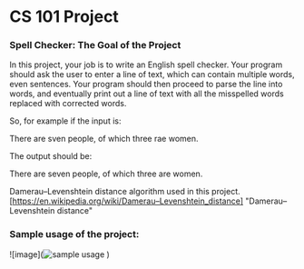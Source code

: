 # CS 101 Project
### Spell Checker: The Goal of the Project
In this project, your job is to write an English spell checker. Your program should ask the user to enter a line of text, which can contain multiple words, even sentences. Your program should
then proceed to parse the line into words, and eventually print out a line of text with all the misspelled words replaced with corrected words.

So, for example if the input is:

There are sven people, of which three rae women.

The output should be:

There are seven people, of which three are women.

Damerau–Levenshtein distance algorithm used in this project.
[https://en.wikipedia.org/wiki/Damerau–Levenshtein_distance] "Damerau–Levenshtein distance"

### Sample usage of the project:
![image](![sample usage](https://github.com/furkankeremselimoglu/SpellChecker/assets/83104753/9271fd7f-7ea3-438e-9b44-c993b8ffe4ee)
)

